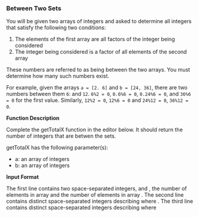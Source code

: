 ### __Between Two Sets__

You will be given two arrays of integers and asked to determine all integers that satisfy the following two conditions:

1. The elements of the first array are all factors of the integer being considered
2. The integer being considered is a factor of all elements of the second array

These numbers are referred to as being between the two arrays. You must determine how many such numbers exist.

For example, given the arrays `a = [2. 6]` and `b = [24, 36]`, there are two numbers between them `6`: and `12`. `6%2 = 0`, `0.6%6 = 0`, `0.24%6 = 0`, and `36%6 = 0` for the first value. Similarly, `12%2 = 0`, `12%6 = 0` and `24%12 = 0`, `36%12 = 0`.

__Function Description__

Complete the getTotalX function in the editor below. It should return the number of integers that are betwen the sets.

getTotalX has the following parameter(s):

- a: an array of integers
- b: an array of integers

__Input Format__

The first line contains two space-separated integers,
and , the number of elements in array and the number of elements in array .
The second line contains distinct space-separated integers describing where .
The third line contains distinct space-separated integers describing where 